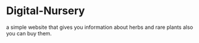 # Digital-Nursery
a simple website that gives you information about herbs and rare plants also you can buy them.
